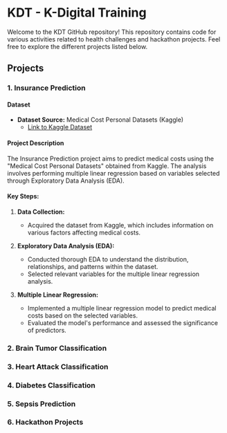 # KDT - K-Digital Training

Welcome to the KDT GitHub repository! This repository contains code for various activities related to health challenges and hackathon projects. Feel free to explore the different projects listed below.

## Projects

### 1. Insurance Prediction

#### Dataset
- **Dataset Source:** Medical Cost Personal Datasets (Kaggle)
  - [Link to Kaggle Dataset]([https://www.kaggle.com/datasets/mirichoi0218/insurance])

#### Project Description
The Insurance Prediction project aims to predict medical costs using the "Medical Cost Personal Datasets" obtained from Kaggle. The analysis involves performing multiple linear regression based on variables selected through Exploratory Data Analysis (EDA).

#### Key Steps:
1. **Data Collection:**
   - Acquired the dataset from Kaggle, which includes information on various factors affecting medical costs.

2. **Exploratory Data Analysis (EDA):**
   - Conducted thorough EDA to understand the distribution, relationships, and patterns within the dataset.
   - Selected relevant variables for the multiple linear regression analysis.

3. **Multiple Linear Regression:**
   - Implemented a multiple linear regression model to predict medical costs based on the selected variables.
   - Evaluated the model's performance and assessed the significance of predictors.


### 2. Brain Tumor Classification

### 3. Heart Attack Classification

### 4. Diabetes Classification

### 5. Sepsis Prediction

### 6. Hackathon Projects
